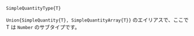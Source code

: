 ```
SimpleQuantityType{T}
```

`Union{SimpleQuantity{T}, SimpleQuantityArray{T}}` のエイリアスで、ここで T は `Number` のサブタイプです。
